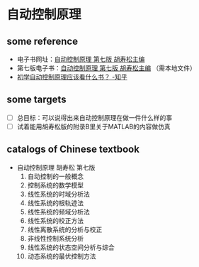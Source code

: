 # 自动控制原理
## some reference
- 电子书网址：[自动控制原理 第七版 胡寿松主编](https://book.sciencereading.cn/shop/book/Booksimple/onlineRead.do?id=B803FC0277E287629E053010B0A0AD4D5000&readMark=0)
- 第七版电子书：[自动控制原理 第七版 胡寿松主编](../AutomaticControl/自动控制原理.pdf) （需本地文件）
- [初学自动控制原理应该看什么书？ -知乎](https://www.zhihu.com/question/20971693)

## some targets
- [ ] 总目标：可以说得出来自动控制原理在做一件什么样的事
- [ ] 试着能用胡寿松版的附录B里关于MATLAB的内容做仿真
## catalogs of Chinese textbook
- 自动控制原理 胡寿松 第七版
    1. 自动控制的一般概念
    2. 控制系统的数学模型
    3. 线性系统的时域分析法
    4. 线性系统的根轨迹法
    5. 线性系统的频域分析法
    6. 线性系统的校正方法
    7. 线性离散系统的分析与校正
    8. 非线性控制系统分析
    9. 线性系统的状态空间分析与综合
    10. 动态系统的最优控制方法

